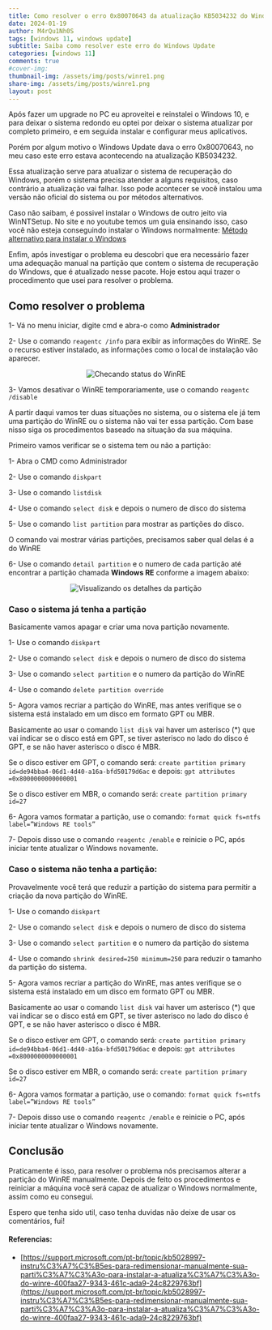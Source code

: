 ```yaml
---
title: Como resolver o erro 0x80070643 da atualização KB5034232 do Windows 10
date: 2024-01-19
author: M4rQu1Nh0S
tags: [windows 11, windows update]
subtitle: Saiba como resolver este erro do Windows Update
categories: [windows 11]
comments: true
#cover-img: 
thumbnail-img: /assets/img/posts/winre1.png
share-img: /assets/img/posts/winre1.png
layout: post
---
```

Após fazer um upgrade no PC eu aproveitei e reinstalei o Windows 10, e para deixar o sistema redondo eu optei por deixar o sistema atualizar por completo primeiro, e em seguida instalar e configurar meus aplicativos.

Porém por algum motivo o Windows Update dava o erro 0x80070643, no meu caso este erro estava acontecendo na atualização KB5034232.

Essa atualização serve para atualizar o sistema de recuperação do Windows, porém o sistema precisa atender a alguns requisitos, caso contrário a atualização vai falhar. Isso pode acontecer se você instalou uma versão não oficial do sistema ou por métodos alternativos.

Caso não saibam, é possivel instalar o Windows de outro jeito via WinNTSetup. No site e no youtube temos um guia ensinando isso, caso você não esteja conseguindo instalar o Windows normalmente: [Método alternativo para instalar o Windows](https://marcosfs93.github.io/2023-07-02-metodo-alternativo-instalar-windows/)

Enfim, após investigar o problema eu descobri que era necessário fazer uma adequação manual na partição que contem o sistema de recuperação do Windows, que é atualizado nesse pacote. Hoje estou aqui trazer o procedimento que usei para resolver o problema.

## Como resolver o problema
1- Vá no menu iniciar, digite cmd e abra-o como **Administrador**

2- Use o comando `reagentc /info` para exibir as informações do WinRE.
Se o recurso estiver instalado, as informações como o local de instalação vão aparecer.

<p align='center'><img alt='Checando status do WinRE' src="https://marcosfs93.github.io/assets/img/posts/winre1.png"/></p>

3- Vamos desativar o WinRE temporariamente, use o comando `reagentc /disable`

A partir daqui vamos ter duas situações no sistema, ou o sistema ele já tem uma partição do WinRE ou o sistema não vai ter essa partição. Com base nisso siga os procedimentos baseado na situação da sua máquina.

Primeiro vamos verificar se o sistema tem ou não a partição:

1- Abra o CMD como Administrador

2- Use o comando `diskpart`

3- Use o comando `listdisk`

4- Use o comando `select disk` e depois o numero de disco do sistema

5- Use o comando `list partition` para mostrar as partições do disco.

O comando vai mostrar várias partições, precisamos saber qual delas é a do WinRE

6- Use o comando `detail partition` e o numero de cada partição até encontrar a partição chamada **Windows RE** conforme a imagem abaixo:

<p align='center'><img alt='Visualizando os detalhes da partição' src="https://marcosfs93.github.io/assets/img/posts/winre2.png"/></p>

### Caso o sistema já tenha a partição
Basicamente vamos apagar e criar uma nova partição novamente.

1- Use o comando `diskpart`

2- Use o comando `select disk` e depois o numero de disco do sistema

3- Use o comando `select partition` e o numero da partição do WinRE

4- Use o comando `delete partition override`

5- Agora vamos recriar a partição do WinRE, mas antes verifique se o sistema está instalado em um disco em formato GPT ou MBR.

Basicamente ao usar o comando `list disk` vai haver um asterisco (*) que vai indicar se o disco está em GPT, se tiver asterisco no lado do disco é GPT, e se não haver asterisco o disco é MBR.

Se o disco estiver em GPT, o comando será:
`create partition primary id=de94bba4-06d1-4d40-a16a-bfd50179d6ac`
e depois:
`gpt attributes =0x8000000000000001`

Se o disco estiver em MBR, o comando será:
`create partition primary id=27`

6- Agora vamos formatar a partição, use o comando:
`format quick fs=ntfs label=”Windows RE tools”`

7- Depois disso use o comando `reagentc /enable` e reinicie o PC, após iniciar tente atualizar o Windows novamente.

### Caso o sistema não tenha a partição:
Provavelmente você terá que reduzir a partição do sistema para permitir a criação da nova partição do WinRE.

1- Use o comando `diskpart`

2- Use o comando `select disk` e depois o numero de disco do sistema

3- Use o comando `select partition` e o numero da partição do sistema

4- Use o comando `shrink desired=250 minimum=250` para reduzir o tamanho da partição do sistema.

5- Agora vamos recriar a partição do WinRE, mas antes verifique se o sistema está instalado em um disco em formato GPT ou MBR.

Basicamente ao usar o comando `list disk` vai haver um asterisco (*) que vai indicar se o disco está em GPT, se tiver asterisco no lado do disco é GPT, e se não haver asterisco o disco é MBR.

Se o disco estiver em GPT, o comando será:
`create partition primary id=de94bba4-06d1-4d40-a16a-bfd50179d6ac`
e depois:
`gpt attributes =0x8000000000000001`

Se o disco estiver em MBR, o comando será:
`create partition primary id=27`

6- Agora vamos formatar a partição, use o comando:
`format quick fs=ntfs label=”Windows RE tools”`

7- Depois disso use o comando `reagentc /enable` e reinicie o PC, após iniciar tente atualizar o Windows novamente.

## Conclusão
Praticamente é isso, para resolver o problema nós precisamos alterar a partição do WinRE manualmente. Depois de feito os procedimentos e reiniciar a máquina você será capaz de atualizar o Windows normalmente, assim como eu consegui.

Espero que tenha sido util, caso tenha duvidas não deixe de usar os comentários, fui!

#### Referencias:
- [https://support.microsoft.com/pt-br/topic/kb5028997-instru%C3%A7%C3%B5es-para-redimensionar-manualmente-sua-parti%C3%A7%C3%A3o-para-instalar-a-atualiza%C3%A7%C3%A3o-do-winre-400faa27-9343-461c-ada9-24c8229763bf](https://support.microsoft.com/pt-br/topic/kb5028997-instru%C3%A7%C3%B5es-para-redimensionar-manualmente-sua-parti%C3%A7%C3%A3o-para-instalar-a-atualiza%C3%A7%C3%A3o-do-winre-400faa27-9343-461c-ada9-24c8229763bf)